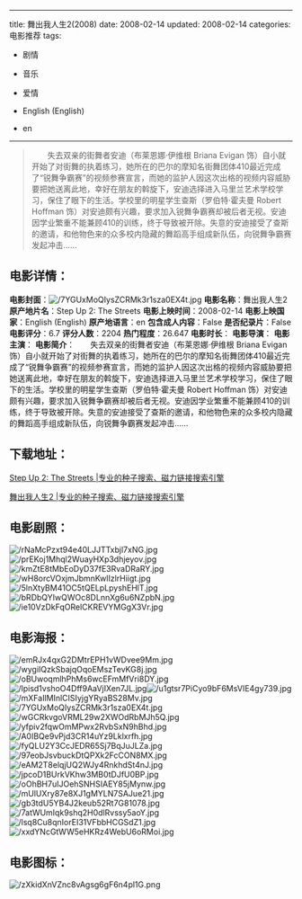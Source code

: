 
---
title: 舞出我人生2(2008)
date: 2008-02-14
updated: 2008-02-14
categories: 电影推荐
tags:
- 剧情
- 音乐
- 爱情

- English (English)
- en
---


> 　　失去双亲的街舞者安迪（布莱恩娜·伊维根 Briana Evigan 饰）自小就开始了对街舞的执着练习，她所在的巴尔的摩知名街舞团体410最近完成了“锐舞争霸赛”的视频参赛宣言，而她的监护人因这次出格的视频内容威胁要把她送离此地，幸好在朋友的斡旋下，安迪选择进入马里兰艺术学校学习，保住了眼下的生活。学校里的明星学生查斯（罗伯特·霍夫曼 Robert Hoffman 饰）对安迪颇有兴趣，要求加入锐舞争霸赛却被后者无视。安迪因学业繁重不能兼顾410的训练，终于导致被开除。失意的安迪接受了查斯的邀请，和他物色来的众多校内隐藏的舞蹈高手组成新队伍，向锐舞争霸赛发起冲击……

## **电影详情**：

**电影封面**：<img src="https://image.tmdb.org/t/p/w200/7YGUxMoQIysZCRMk3r1sza0EX4t.jpg" alt="/7YGUxMoQIysZCRMk3r1sza0EX4t.jpg" title="/7YGUxMoQIysZCRMk3r1sza0EX4t.jpg">
**电影名称**：舞出我人生2
**原产地片名**：Step Up 2: The Streets
**电影上映时间**：2008-02-14
**电影上映国家**：English (English)
**原产地语言**：en
**包含成人内容**：False
**是否纪录片**：False
**电影评分**：6.7
**评分人数**：2204
**热门程度**：26.647
**电影时长**：
**电影导演**：
**电影主演**：
**电影简介**：　　失去双亲的街舞者安迪（布莱恩娜·伊维根 Briana Evigan 饰）自小就开始了对街舞的执着练习，她所在的巴尔的摩知名街舞团体410最近完成了“锐舞争霸赛”的视频参赛宣言，而她的监护人因这次出格的视频内容威胁要把她送离此地，幸好在朋友的斡旋下，安迪选择进入马里兰艺术学校学习，保住了眼下的生活。学校里的明星学生查斯（罗伯特·霍夫曼 Robert Hoffman 饰）对安迪颇有兴趣，要求加入锐舞争霸赛却被后者无视。安迪因学业繁重不能兼顾410的训练，终于导致被开除。失意的安迪接受了查斯的邀请，和他物色来的众多校内隐藏的舞蹈高手组成新队伍，向锐舞争霸赛发起冲击……

## **下载地址**：
[Step Up 2: The Streets |专业的种子搜索、磁力链接搜索引擎](https://movie.amd794.com:2083/?search=Step%20Up%202%3A%20The%20Streets&ordering=&mode=match_phrase&page_size=10&page=1)

[舞出我人生2 |专业的种子搜索、磁力链接搜索引擎](https://movie.amd794.com:2083/?search=%E8%88%9E%E5%87%BA%E6%88%91%E4%BA%BA%E7%94%9F2&ordering=&mode=match_phrase&page_size=10&page=1)
 

## **电影剧照**：
<img src="https://image.tmdb.org/t/p/original/rNaMcPzxt94e40LJJTTxbjl7xNG.jpg" alt="/rNaMcPzxt94e40LJJTTxbjl7xNG.jpg" title="/rNaMcPzxt94e40LJJTTxbjl7xNG.jpg"><img src="https://image.tmdb.org/t/p/original/prEKoj1Mhql2WuayHXp3dhjeyov.jpg" alt="/prEKoj1Mhql2WuayHXp3dhjeyov.jpg" title="/prEKoj1Mhql2WuayHXp3dhjeyov.jpg"><img src="https://image.tmdb.org/t/p/original/kmZtE8tMbEoDyD37fE3RvaDRaRY.jpg" alt="/kmZtE8tMbEoDyD37fE3RvaDRaRY.jpg" title="/kmZtE8tMbEoDyD37fE3RvaDRaRY.jpg"><img src="https://image.tmdb.org/t/p/original/wH8orcVOxjmJbmnKwlIzlrHiigt.jpg" alt="/wH8orcVOxjmJbmnKwlIzlrHiigt.jpg" title="/wH8orcVOxjmJbmnKwlIzlrHiigt.jpg"><img src="https://image.tmdb.org/t/p/original/5lnXtyBM41OC5tQELpLpyshEHlT.jpg" alt="/5lnXtyBM41OC5tQELpLpyshEHlT.jpg" title="/5lnXtyBM41OC5tQELpLpyshEHlT.jpg"><img src="https://image.tmdb.org/t/p/original/bRDbQYIwQWOc8DLnnXg6u6NZpbN.jpg" alt="/bRDbQYIwQWOc8DLnnXg6u6NZpbN.jpg" title="/bRDbQYIwQWOc8DLnnXg6u6NZpbN.jpg"><img src="https://image.tmdb.org/t/p/original/ie10VzDkFqORelCKREVYMGgX3Vr.jpg" alt="/ie10VzDkFqORelCKREVYMGgX3Vr.jpg" title="/ie10VzDkFqORelCKREVYMGgX3Vr.jpg">

## **电影海报**：
<img src="https://image.tmdb.org/t/p/original/emRJx4qxG2DMtrEPH1vWDvee9Mm.jpg" alt="/emRJx4qxG2DMtrEPH1vWDvee9Mm.jpg" title="/emRJx4qxG2DMtrEPH1vWDvee9Mm.jpg"><img src="https://image.tmdb.org/t/p/original/wygiIQzkSbajqOqoEMszTevKG8j.jpg" alt="/wygiIQzkSbajqOqoEMszTevKG8j.jpg" title="/wygiIQzkSbajqOqoEMszTevKG8j.jpg"><img src="https://image.tmdb.org/t/p/original/oBUwoqmlhPhMs6wcEFmMfVri8DY.jpg" alt="/oBUwoqmlhPhMs6wcEFmMfVri8DY.jpg" title="/oBUwoqmlhPhMs6wcEFmMfVri8DY.jpg"><img src="https://image.tmdb.org/t/p/original/lpisd1vshoO4Dff9AaVjIXen7JL.jpg" alt="/lpisd1vshoO4Dff9AaVjIXen7JL.jpg" title="/lpisd1vshoO4Dff9AaVjIXen7JL.jpg"><img src="https://image.tmdb.org/t/p/original/u1gtsr7PiCyo9bF6MsVIE4gy739.jpg" alt="/u1gtsr7PiCyo9bF6MsVIE4gy739.jpg" title="/u1gtsr7PiCyo9bF6MsVIE4gy739.jpg"><img src="https://image.tmdb.org/t/p/original/mXFaIlMInlCISIyjgYRyaBS28Mv.jpg" alt="/mXFaIlMInlCISIyjgYRyaBS28Mv.jpg" title="/mXFaIlMInlCISIyjgYRyaBS28Mv.jpg"><img src="https://image.tmdb.org/t/p/original/7YGUxMoQIysZCRMk3r1sza0EX4t.jpg" alt="/7YGUxMoQIysZCRMk3r1sza0EX4t.jpg" title="/7YGUxMoQIysZCRMk3r1sza0EX4t.jpg"><img src="https://image.tmdb.org/t/p/original/wGCRkvgoVRML29w2XWOdRbMJh5Q.jpg" alt="/wGCRkvgoVRML29w2XWOdRbMJh5Q.jpg" title="/wGCRkvgoVRML29w2XWOdRbMJh5Q.jpg"><img src="https://image.tmdb.org/t/p/original/yfpiv2fqwOmMPwx2RvbSxN9hBhd.jpg" alt="/yfpiv2fqwOmMPwx2RvbSxN9hBhd.jpg" title="/yfpiv2fqwOmMPwx2RvbSxN9hBhd.jpg"><img src="https://image.tmdb.org/t/p/original/A0IBQe9vPjd3CR14uYz9Lklxrfh.jpg" alt="/A0IBQe9vPjd3CR14uYz9Lklxrfh.jpg" title="/A0IBQe9vPjd3CR14uYz9Lklxrfh.jpg"><img src="https://image.tmdb.org/t/p/original/fyQLU2Y3CcJEDR65Sj7BqJuJLZa.jpg" alt="/fyQLU2Y3CcJEDR65Sj7BqJuJLZa.jpg" title="/fyQLU2Y3CcJEDR65Sj7BqJuJLZa.jpg"><img src="https://image.tmdb.org/t/p/original/97eobJsvbuckDtQPXk2FcCON8MX.jpg" alt="/97eobJsvbuckDtQPXk2FcCON8MX.jpg" title="/97eobJsvbuckDtQPXk2FcCON8MX.jpg"><img src="https://image.tmdb.org/t/p/original/eAM2T8elqjUQ2WJy4RnkhdSt4nJ.jpg" alt="/eAM2T8elqjUQ2WJy4RnkhdSt4nJ.jpg" title="/eAM2T8elqjUQ2WJy4RnkhdSt4nJ.jpg"><img src="https://image.tmdb.org/t/p/original/jpcoD1BUrkVKhw3MB0tDJfU0BP.jpg" alt="/jpcoD1BUrkVKhw3MB0tDJfU0BP.jpg" title="/jpcoD1BUrkVKhw3MB0tDJfU0BP.jpg"><img src="https://image.tmdb.org/t/p/original/oOhBH7uIJOehSNHSIAEY85jMynw.jpg" alt="/oOhBH7uIJOehSNHSIAEY85jMynw.jpg" title="/oOhBH7uIJOehSNHSIAEY85jMynw.jpg"><img src="https://image.tmdb.org/t/p/original/mUlUXry87e8XJ1gMYLN7SAJue21.jpg" alt="/mUlUXry87e8XJ1gMYLN7SAJue21.jpg" title="/mUlUXry87e8XJ1gMYLN7SAJue21.jpg"><img src="https://image.tmdb.org/t/p/original/gb3tdU5YB4J2keub52Rt7G81078.jpg" alt="/gb3tdU5YB4J2keub52Rt7G81078.jpg" title="/gb3tdU5YB4J2keub52Rt7G81078.jpg"><img src="https://image.tmdb.org/t/p/original/7atWUmIqk9shq2H0dlRvssy5aoY.jpg" alt="/7atWUmIqk9shq2H0dlRvssy5aoY.jpg" title="/7atWUmIqk9shq2H0dlRvssy5aoY.jpg"><img src="https://image.tmdb.org/t/p/original/lsq8Cu8qnIorEI31VFbbHCGSdZ1.jpg" alt="/lsq8Cu8qnIorEI31VFbbHCGSdZ1.jpg" title="/lsq8Cu8qnIorEI31VFbbHCGSdZ1.jpg"><img src="https://image.tmdb.org/t/p/original/xxdYNcGtWW5eHKRz4WebU6oRMoi.jpg" alt="/xxdYNcGtWW5eHKRz4WebU6oRMoi.jpg" title="/xxdYNcGtWW5eHKRz4WebU6oRMoi.jpg">

## **电影图标**：
<img src="https://image.tmdb.org/t/p/original/zXkidXnVZnc8vAgsg6gF6n4pl1G.png" alt="/zXkidXnVZnc8vAgsg6gF6n4pl1G.png" title="/zXkidXnVZnc8vAgsg6gF6n4pl1G.png">
